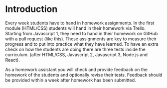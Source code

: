 # Introduction
Every week students have to hand in homework assignments. In the first module (HTML/CSS) students will hand in their homework via Trello. Starting from Javascript 1, they need to hand in their homework on GitHub with a pull request (like this). These assignments are key to measure their progress and to put into practice what they have learned. To have an extra check on how the students are doing there are three tests inside the curriculum. (after HTML/CSS, Javascript 2, Javascript 3, Node.js and React).

As a homework assistant you will check and provide feedback on the homework of the students and optionally revise their tests. Feedback should be provided within a week after homework has been submitted.
